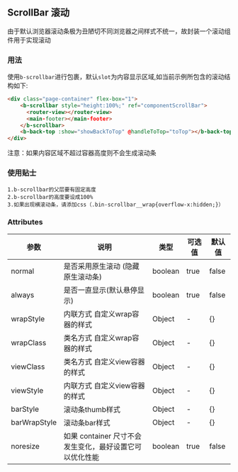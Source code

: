 ## ScrollBar 滚动

<template>
    <div style="position: absolute;top:20px;right:40px;width:200px;">
      <b-anchor>
        <b-anchor-link href="#yong-fa" title="用法"></b-anchor-link>
        <b-anchor-link href="#shi-yong-tie-shi" title="使用贴士"></b-anchor-link>
        <b-anchor-link href="#attributes" title="Attributes"></b-anchor-link>
      </b-anchor>
    </div>
</template>

由于默认浏览器滚动条极为丑陋切不同浏览器之间样式不统一，故封装一个滚动组件用于实现滚动

### 用法

使用`b-scrollbar`进行包裹，默认`slot`为内容显示区域,如当前示例所包含的滚动结构如下:

```html
<div class="page-container" flex-box="1">
    <b-scrollbar style="height:100%;" ref="componentScrollBar">
      <router-view></router-view>
      <main-footer></main-footer>
    </b-scrollbar>
    <b-back-top :show="showBackToTop" @handleToTop="toTop"></b-back-top>
</div>
```

注意：如果内容区域不超过容器高度则不会生成滚动条

### 使用贴士

    1.b-scrollbar的父层要有固定高度
    2.b-scrollbar的高度要设成100%
    3.如果出现横滚动条，请添加css（.bin-scrollbar__wrap{overflow-x:hidden;}）
    
### Attributes
    
| 参数      | 说明    | 类型      | 可选值       | 默认值   |
|---------- |-------- |---------- |-------------  |-------- |
| normal    | 是否采用原生滚动 (隐藏原生滚动条)  | boolean    | true | false   |
| always    | 是否一直显示(默认悬停显示)  | boolean    | true | false   |
| wrapStyle    | 内联方式 自定义wrap容器的样式  | Object    | - | {}   |
| wrapClass    | 类名方式 自定义wrap容器的样式  | Object    | - | {}   |
| viewClass    | 类名方式 自定义view容器的样式  | Object    | - | {}   |
| viewStyle    | 内联方式 自定义view容器的样式  | Object    | - | {}   |
| barStyle    | 滚动条thumb样式  | Object    | - | {}   |
| barWrapStyle    | 滚动条bar样式  | Object    | - | {}   |
| noresize    | 如果 container 尺寸不会发生变化，最好设置它可以优化性能  | boolean    | true | false   |


